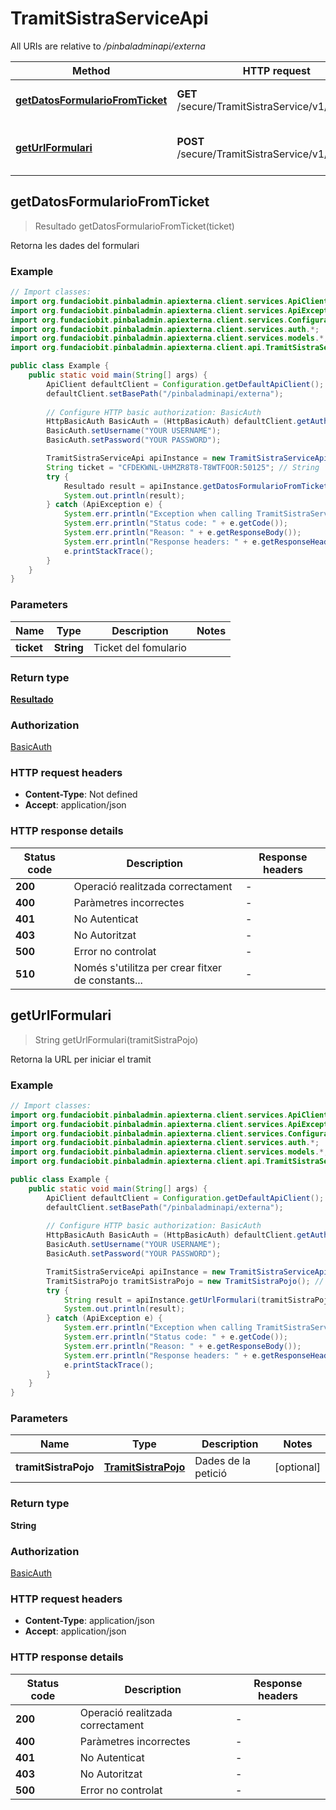 # TramitSistraServiceApi

All URIs are relative to */pinbaladminapi/externa*

| Method | HTTP request | Description |
|------------- | ------------- | -------------|
| [**getDatosFormularioFromTicket**](TramitSistraServiceApi.md#getDatosFormularioFromTicket) | **GET** /secure/TramitSistraService/v1/resultado | Retorna les dades del formulari |
| [**getUrlFormulari**](TramitSistraServiceApi.md#getUrlFormulari) | **POST** /secure/TramitSistraService/v1/formulario | Retorna la URL per iniciar el tramit |



## getDatosFormularioFromTicket

> Resultado getDatosFormularioFromTicket(ticket)

Retorna les dades del formulari

### Example

```java
// Import classes:
import org.fundaciobit.pinbaladmin.apiexterna.client.services.ApiClient;
import org.fundaciobit.pinbaladmin.apiexterna.client.services.ApiException;
import org.fundaciobit.pinbaladmin.apiexterna.client.services.Configuration;
import org.fundaciobit.pinbaladmin.apiexterna.client.services.auth.*;
import org.fundaciobit.pinbaladmin.apiexterna.client.services.models.*;
import org.fundaciobit.pinbaladmin.apiexterna.client.api.TramitSistraServiceApi;

public class Example {
    public static void main(String[] args) {
        ApiClient defaultClient = Configuration.getDefaultApiClient();
        defaultClient.setBasePath("/pinbaladminapi/externa");
        
        // Configure HTTP basic authorization: BasicAuth
        HttpBasicAuth BasicAuth = (HttpBasicAuth) defaultClient.getAuthentication("BasicAuth");
        BasicAuth.setUsername("YOUR USERNAME");
        BasicAuth.setPassword("YOUR PASSWORD");

        TramitSistraServiceApi apiInstance = new TramitSistraServiceApi(defaultClient);
        String ticket = "CFDEKWNL-UHMZR8T8-T8WTFOOR:50125"; // String | Ticket del fomulario
        try {
            Resultado result = apiInstance.getDatosFormularioFromTicket(ticket);
            System.out.println(result);
        } catch (ApiException e) {
            System.err.println("Exception when calling TramitSistraServiceApi#getDatosFormularioFromTicket");
            System.err.println("Status code: " + e.getCode());
            System.err.println("Reason: " + e.getResponseBody());
            System.err.println("Response headers: " + e.getResponseHeaders());
            e.printStackTrace();
        }
    }
}
```

### Parameters


| Name | Type | Description  | Notes |
|------------- | ------------- | ------------- | -------------|
| **ticket** | **String**| Ticket del fomulario | |

### Return type

[**Resultado**](Resultado.md)

### Authorization

[BasicAuth](../README.md#BasicAuth)

### HTTP request headers

- **Content-Type**: Not defined
- **Accept**: application/json


### HTTP response details
| Status code | Description | Response headers |
|-------------|-------------|------------------|
| **200** | Operació realitzada correctament |  -  |
| **400** | Paràmetres incorrectes |  -  |
| **401** | No Autenticat |  -  |
| **403** | No Autoritzat |  -  |
| **500** | Error no controlat |  -  |
| **510** | Només s&#39;utilitza per crear fitxer de constants... |  -  |


## getUrlFormulari

> String getUrlFormulari(tramitSistraPojo)

Retorna la URL per iniciar el tramit

### Example

```java
// Import classes:
import org.fundaciobit.pinbaladmin.apiexterna.client.services.ApiClient;
import org.fundaciobit.pinbaladmin.apiexterna.client.services.ApiException;
import org.fundaciobit.pinbaladmin.apiexterna.client.services.Configuration;
import org.fundaciobit.pinbaladmin.apiexterna.client.services.auth.*;
import org.fundaciobit.pinbaladmin.apiexterna.client.services.models.*;
import org.fundaciobit.pinbaladmin.apiexterna.client.api.TramitSistraServiceApi;

public class Example {
    public static void main(String[] args) {
        ApiClient defaultClient = Configuration.getDefaultApiClient();
        defaultClient.setBasePath("/pinbaladminapi/externa");
        
        // Configure HTTP basic authorization: BasicAuth
        HttpBasicAuth BasicAuth = (HttpBasicAuth) defaultClient.getAuthentication("BasicAuth");
        BasicAuth.setUsername("YOUR USERNAME");
        BasicAuth.setPassword("YOUR PASSWORD");

        TramitSistraServiceApi apiInstance = new TramitSistraServiceApi(defaultClient);
        TramitSistraPojo tramitSistraPojo = new TramitSistraPojo(); // TramitSistraPojo | Dades de la petició
        try {
            String result = apiInstance.getUrlFormulari(tramitSistraPojo);
            System.out.println(result);
        } catch (ApiException e) {
            System.err.println("Exception when calling TramitSistraServiceApi#getUrlFormulari");
            System.err.println("Status code: " + e.getCode());
            System.err.println("Reason: " + e.getResponseBody());
            System.err.println("Response headers: " + e.getResponseHeaders());
            e.printStackTrace();
        }
    }
}
```

### Parameters


| Name | Type | Description  | Notes |
|------------- | ------------- | ------------- | -------------|
| **tramitSistraPojo** | [**TramitSistraPojo**](TramitSistraPojo.md)| Dades de la petició | [optional] |

### Return type

**String**

### Authorization

[BasicAuth](../README.md#BasicAuth)

### HTTP request headers

- **Content-Type**: application/json
- **Accept**: application/json


### HTTP response details
| Status code | Description | Response headers |
|-------------|-------------|------------------|
| **200** | Operació realitzada correctament |  -  |
| **400** | Paràmetres incorrectes |  -  |
| **401** | No Autenticat |  -  |
| **403** | No Autoritzat |  -  |
| **500** | Error no controlat |  -  |

